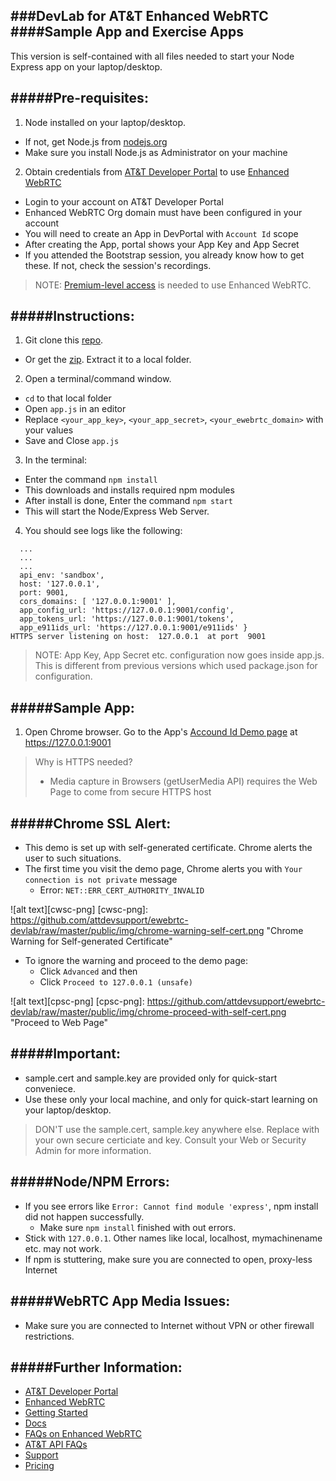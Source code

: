 ###DevLab for AT&T Enhanced WebRTC
####Sample App and Exercise Apps
----
This version is self-contained with all files needed to start your Node Express app on your laptop/desktop.

#####Pre-requisites:
----
1. Node installed on your laptop/desktop.
  * If not, get Node.js from [nodejs.org](https://www.nodejs.org)
  * Make sure you install Node.js as Administrator on your machine
2. Obtain credentials from [AT&T Developer Portal](https://developer.att.com) to use [Enhanced WebRTC](http://developer.att.com/enhanced-webrtc)
  * Login to your account on AT&T Developer Portal
  * Enhanced WebRTC Org domain must have been configured in your account
  * You will need to create an App in DevPortal with `Account Id` scope
  * After creating the App, portal shows your App Key and App Secret
  * If you attended the Bootstrap session, you already know how to get these. If not, check the session's recordings.

> NOTE: [Premium-level access](http://developer.att.com/pricing) is needed to use Enhanced WebRTC.

#####Instructions:
----
1. Git clone this [repo](https://github.com/attdevsupport/ewebrtc-devlab).
  * Or get the [zip](https://github.com/attdevsupport/ewebrtc-devlab/archive/master.zip). Extract it to a local folder.
2. Open a terminal/command window.
  * `cd` to that local folder
  * Open `app.js` in an editor
  * Replace `<your_app_key>`, `<your_app_secret>`, `<your_ewebrtc_domain>` with your values
  * Save and Close `app.js`
3. In the terminal:
  * Enter the command ```npm install``` 
  * This downloads and installs required npm modules
  * After install is done, Enter the command ```npm start```
  * This will start the Node/Express Web Server.
4. You should see logs like the following:
```
  ...
  ...
  ...
  api_env: 'sandbox',
  host: '127.0.0.1',
  port: 9001,
  cors_domains: [ '127.0.0.1:9001' ],
  app_config_url: 'https://127.0.0.1:9001/config',
  app_tokens_url: 'https://127.0.0.1:9001/tokens',
  app_e911ids_url: 'https://127.0.0.1:9001/e911ids' }
HTTPS server listening on host:  127.0.0.1  at port  9001
```
> NOTE: App Key, App Secret etc. configuration now goes inside app.js. This is different from previous versions which used package.json for configuration.

#####Sample App:
----
1. Open Chrome browser. Go to the App's [Accound Id Demo page](https://127.0.0.1:9001) at https://127.0.0.1:9001

> Why is HTTPS needed?
> * Media capture in Browsers (getUserMedia API) requires the Web Page to come from secure HTTPS host


#####Chrome SSL Alert:
----
* This demo is set up with self-generated certificate. Chrome alerts the user to such situations.
* The first time you visit the demo page, Chrome alerts you with `Your connection is not private` message
  * Error: `NET::ERR_CERT_AUTHORITY_INVALID`

![alt text][cwsc-png]
[cwsc-png]: https://github.com/attdevsupport/ewebrtc-devlab/raw/master/public/img/chrome-warning-self-cert.png "Chrome Warning for Self-generated Certificate"

* To ignore the warning and proceed to the demo page:
  * Click `Advanced` and then 
  * Click `Proceed to 127.0.0.1 (unsafe)`

![alt text][cpsc-png]
[cpsc-png]: https://github.com/attdevsupport/ewebrtc-devlab/raw/master/public/img/chrome-proceed-with-self-cert.png "Proceed to Web Page"

#####Important:
----
* sample.cert and sample.key are provided only for quick-start conveniece.
* Use these only your local machine, and only for quick-start learning on your laptop/desktop.

> DON'T use the sample.cert, sample.key anywhere else. Replace with your own secure certiciate and key. Consult your Web or Security Admin for more information.

#####Node/NPM Errors:
----
* If you see errors like `Error: Cannot find module 'express'`, npm install did not happen successfully.
  * Make sure `npm install` finished with out errors.
* Stick with `127.0.0.1`. Other names like local, localhost, mymachinename etc. may not work.
* If npm is stuttering, make sure you are connected to open, proxy-less Internet

#####WebRTC App Media Issues:
----
* Make sure you are connected to Internet without VPN or other firewall restrictions.

#####Further Information:
----
* [AT&T Developer Portal](https://developer.att.com)
* [Enhanced WebRTC](https://developer.att.com/enhanced-webrtc)
* [Getting Started](http://developer.att.com/enhanced-webrtc/sdk)
* [Docs](http://developer.att.com/enhanced-webrtc/docs)
* [FAQs on Enhanced WebRTC](http://developer.att.com/enhanced-webrtc/support/faqs/enhanced-webrtc-api-faqs)
* [AT&T API FAQs](http://developer.att.com/enhanced-webrtc/support/faqs)
* [Support](http://developer.att.com/support)
* [Pricing](https://developer.att.com/pricing)

